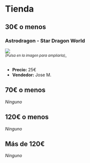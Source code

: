 # Tienda

## 30€ o menos

### Astrodragon - Star Dragon World

<div>
<a href="{{ site.github.url }}/assets/images/shop/1.jpg" target="_blank">
  <img src="{{ site.github.url }}/assets/images/shop/1-thumb.jpg">
</a>
</div>
<div><small><i>(Pulsa en la imagen para ampliarla)_</small></i></div>
<br>

- __Precio:__ 25€
- __Vendedor:__ Jose M.


## 70€ o menos

_Ninguno_

## 120€ o menos

_Ninguno_

## Más de 120€

_Ninguno_

